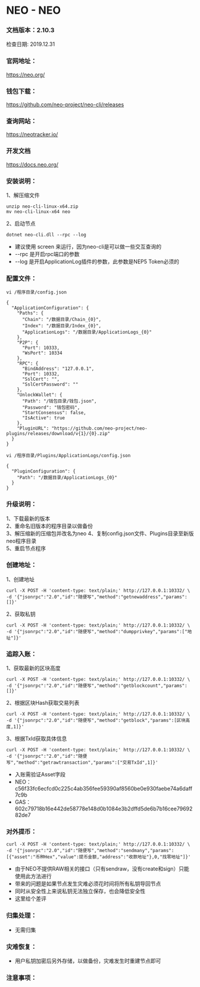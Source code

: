 # NEO - NEO

### 文档版本：2.10.3
检查日期: 2019.12.31

### 官网地址：
https://neo.org/

### 钱包下载：
https://github.com/neo-project/neo-cli/releases

### 查询网站：
https://neotracker.io/

### 开发文档
https://docs.neo.org/

### 安装说明：
1、解压缩文件
```
unzip neo-cli-linux-x64.zip
mv neo-cli-linux-x64 neo
```

2、启动节点
```
dotnet neo-cli.dll --rpc --log
```
* 建议使用 screen 来运行，因为neo-cli是可以做一些交互查询的
* --rpc 是开启rpc端口的参数
* --log 是开启ApplicationLog插件的参数，此参数是NEP5 Token必须的

### 配置文件：
```
vi /程序目录/config.json
```
```
{
  "ApplicationConfiguration": {
    "Paths": {
      "Chain": "/数据目录/Chain_{0}",
      "Index": "/数据目录/Index_{0}",
      "ApplicationLogs": "/数据目录/ApplicationLogs_{0}"
    },
    "P2P": {
      "Port": 10333,
      "WsPort": 10334
    },
    "RPC": {
      "BindAddress": "127.0.0.1",
      "Port": 10332,
      "SslCert": "",
      "SslCertPassword": ""
    },
    "UnlockWallet": {
      "Path": "/钱包目录/钱包.json",
      "Password": "钱包密码",
      "StartConsensus": false,
      "IsActive": true
    },
    "PluginURL": "https://github.com/neo-project/neo-plugins/releases/download/v{1}/{0}.zip"
  }
}
```
```
vi /程序目录/Plugins/ApplicationLogs/config.json
```
```
{
  "PluginConfiguration": {
    "Path": "/数据目录/ApplicationLogs_{0}"
  }
}
```

### 升级说明：
1、下载最新的版本  
2、重命名旧版本的程序目录以做备份  
3、解压缩新的压缩包并改名为neo
4、复制config.json文件、Plugins目录至新版neo程序目录  
5、重启节点程序

### 创建地址：
1、创建地址
```
curl -X POST -H 'content-type: text/plain;' http://127.0.0.1:10332/ \
-d '{"jsonrpc":"2.0","id":"随便写","method":"getnewaddress","params":[]}'  
```
2、获取私钥
```
curl -X POST -H 'content-type: text/plain;' http://127.0.0.1:10332/ \
-d '{"jsonrpc":"2.0","id":"随便写","method":"dumpprivkey","params":["地址"]}'
```

### 追踪入账：
1、获取最新的区块高度
```
curl -X POST -H 'content-type: text/plain;' http://127.0.0.1:10332/ \
-d '{"jsonrpc":"2.0","id":"随便写","method":"getblockcount","params":[]}'  
```
2、根据区块Hash获取交易列表
```
curl -X POST -H 'content-type: text/plain;' http://127.0.0.1:10332/ \
-d '{"jsonrpc":"2.0","id":"随便写","method":"getblock","params":[区块高度,1]}'  
```
3、根据TxId获取具体信息
```
curl -X POST -H 'content-type: text/plain;' http://127.0.0.1:10332/ \
-d '{"jsonrpc":"2.0","id":"随便写","method":"getrawtransaction","params":["交易TxId",1]}'  
```
* 入账需验证Asset字段
* NEO：c56f33fc6ecfcd0c225c4ab356fee59390af8560be0e930faebe74a6daff7c9b
* GAS：602c79718b16e442de58778e148d0b1084e3b2dffd5de6b7b16cee7969282de7

### 对外提币：
```
curl -X POST -H 'content-type: text/plain;' http://127.0.0.1:10332/ \
-d '{"jsonrpc":"2.0","id":"随便写","method":"sendmany","params":[{"asset":"币种Hex","value":提币金额,"address":"收款地址"},0,"找零地址"]}'  
```
* 由于NEO不提供RAW相关的接口（只有sendraw，没有create和sign）只能使用此方法进行
* 带来的问题是如果节点发生灾难必须花时间将所有私钥导回节点
* 同时从安全性上来说私钥无法独立保存，也会降低安全性
* 这里给个差评

### 归集处理：
* 无需归集

### 灾难恢复：
* 用户私钥加密后另外存储，以做备份，灾难发生时重建节点即可

### 注意事项：
